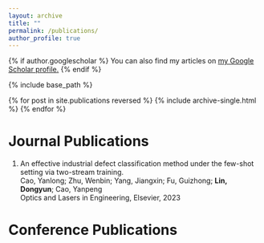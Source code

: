 ```yaml
---
layout: archive
title: ""
permalink: /publications/
author_profile: true
---
```


{% if author.googlescholar %}
  You can also find my articles on <u><a href="{{author.googlescholar}}">my Google Scholar profile</a>.</u>
{% endif %}

{% include base_path %}

{% for post in site.publications reversed %}
  {% include archive-single.html %}
{% endfor %}

# Journal Publications
1. An effective industrial defect classification method under the few-shot setting via two-stream training.<br>
Cao, Yanlong; Zhu, Wenbin; Yang, Jiangxin; Fu, Guizhong; **Lin, Dongyun**; Cao, Yanpeng<br>
Optics and Lasers in Engineering, Elsevier, 2023

# Conference Publications



